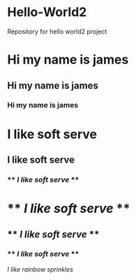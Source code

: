 # Hello-World2
Repository for hello world2 project
# Hi my name is james
## Hi my name is james 
### Hi my name is james
# **I like soft serve**
## **I like soft serve**
### ** *I like soft serve* **
# ** *I like soft serve* **
## ** *I like soft serve* **
### ** *I like soft serve* ** 
*I like rainbow sprinkles*
